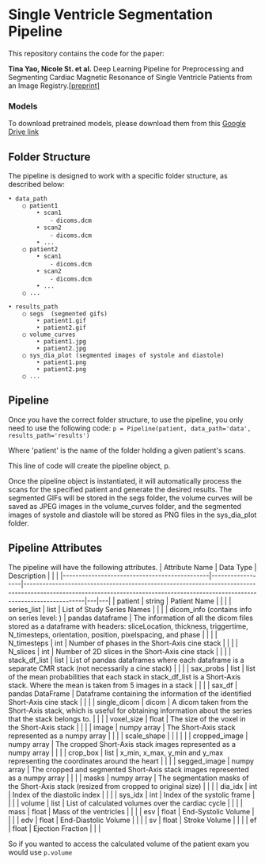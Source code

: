 # Single Ventricle Segmentation Pipeline

This repository contains the code for the paper:

**Tina Yao, Nicole St. et al.** Deep Learning Pipeline for Preprocessing and Segmenting Cardiac Magnetic Resonance of Single Ventricle Patients from an Image Registry.[[preprint]](https://arxiv.org/abs/2303.11676)

### Models
To download pretrained models, please download them from this [Google Drive link](https://www.example.com](https://drive.google.com/drive/folders/1df2Cf-bUgBG3KeMkaaUTp-ZE8sS-tGfK?usp=drive_link)https://drive.google.com/drive/folders/1df2Cf-bUgBG3KeMkaaUTp-ZE8sS-tGfK?usp=drive_link)


## Folder Structure
The pipeline is designed to work with a specific folder structure, as described below:
```
• data_path
    ○ patient1
        ‣ scan1
            ⁃ dicoms.dcm
        ‣ scan2
            ⁃ dicoms.dcm
        ‣ ...
    ○ patient2
        ‣ scan1
            ⁃ dicoms.dcm
        ‣ scan2
            ⁃ dicoms.dcm
        ‣ ...
    ○ ...
    
• results_path
    ○ segs  (segmented gifs)
        ‣ patient1.gif
        ‣ patient2.gif
    ○ volume_curves
        ‣ patient1.jpg
        ‣ patient2.jpg
    ○ sys_dia_plot (segmented images of systole and diastole)
        ‣ patient1.png
        ‣ patient2.png
    ○ ...
```

## Pipeline
Once you have the correct folder structure, to use the pipeline, you only need to use the following code:
`p = Pipeline(patient, data_path='data', results_path='results')`

Where 'patient' is the name of the folder holding a given patient's scans.

This line of code will create the pipeline object, p.

Once the pipeline object is instantiated, it will automatically process the scans for the specified patient and generate the desired results. The segmented GIFs will be stored in the segs folder, the volume curves will be saved as JPEG images in the volume_curves folder, and the segmented images of systole and diastole will be stored as PNG files in the sys_dia_plot folder.


## Pipeline Attributes
The pipeline will have the following attributes.
| Attribute Name                               | Data Type        | Description                                                                                                                                                                   |   |   |
|----------------------------------------------|------------------|-------------------------------------------------------------------------------------------------------------------------------------------------------------------------------|---|---|
| patient                                      | string           | Patient Name                                                                                                                                                                  |   |   |
| series_list                                  | list             | List of Study Series Names                                                                                                                                                    |   |   |
| dicom_info (contains info on series level: ) | pandas dataframe | The information of all the dicom files stored as a dataframe with headers: sliceLocation, thickness, triggertime, N_timesteps, orientation, position, pixelspacing, and phase |   |   |
| N_timesteps                                  | int              | Number of phases in the Short-Axis cine stack                                                                                                                                 |   |   |
| N_slices                                     | int              | Number of 2D slices in the Short-Axis cine stack                                                                                                                              |   |   |
| stack_df_list                                | list             | List of pandas dataframes where each dataframe is a separate CMR stack (not necessarily a cine stack)                                                                         |   |   |
| sax_probs                                    | list             | list of the mean probabilities that each stack in stack_df_list is a Short-Axis stack. Where the mean is taken from 5 images in a stack                                       |   |   |
| sax_df                                       | pandas DataFrame | Dataframe containing the information of the identified Short-Axis cine stack                                                                                                  |   |   |
| single_dicom                                 | dicom            | A dicom taken from the Short-Axis stack, which is useful for obtaining information about the series that the stack belongs to.                                                |   |   |
| voxel_size                                   | float            | The size of the voxel in the Short-Axis stack                                                                                                                                 |   |   |
| image                                        | numpy array      | The Short-Axis stack represented as a numpy array                                                                                                                             |   |   |
| scale_shape                                  |                  |                                                                                                                                                                               |   |   |
| cropped_image                                | numpy array      | The cropped Short-Axis stack images represented as a numpy array                                                                                                              |   |   |
| crop_box                                     | list             | x_min, x_max, y_min and y_max representing the coordinates around the heart                                                                                                   |   |   |
| segged_image                                 | numpy array      | The cropped and segmented Short-Axis stack images represented as a numpy array                                                                                                |   |   |
| masks                                        | numpy array      | The segmentation masks of the Short-Axis stack (resized from cropped to original size)                                                                                        |   |   |
| dia_idx                                      | int              | Index of the diastolic index                                                                                                                                                  |   |   |
| sys_idx                                      | int              | Index of the systolic frame                                                                                                                                                   |   |   |
| volume                                       | list             | List of calculated volumes over the cardiac cycle                                                                                                                             |   |   |
| mass                                         | float            | Mass of the ventricles                                                                                                                                                        |   |   |
| esv                                          | float            | End-Systolic Volume                                                                                                                                                           |   |   |
| edv                                          | float            | End-Diastolic Volume                                                                                                                                                          |   |   |
| sv                                           | float            | Stroke Volume                                                                                                                                                                 |   |   |
| ef                                           | float            | Ejection Fraction                                                                                                                                                             |   |   |


So if you wanted to access the calculated volume of the patient exam you would use `p.volume`
